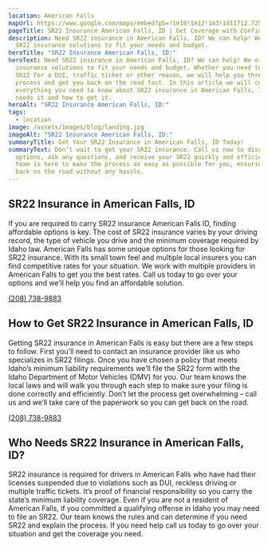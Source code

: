 ```yaml
---
location: American Falls
mapUrl: https://www.google.com/maps/embed?pb=!1m18!1m12!1m3!1d11712.72500045077!2d-112.86704872903343!3d42.78451803657868!2m3!1f0!2f0!3f0!3m2!1i1024!2i768!4f13.1!3m3!1m2!1s0x54aa8cdc7bc64479%3A0x7d629dd73d9a5d20!2sAmerican%20Falls%2C%20ID%2083211%2C%20USA!5e0!3m2!1sen!2sca!4v1725816710104!5m2!1sen!2sca
pageTitle: SR22 Insurance American Falls, ID | Get Coverage with Confidence!
description: Need SR22 insurance in American Falls, ID? We can help! We offer
  SR22 insurance solutions to fit your needs and budget.
heroTitle: "SR22 Insurance American Falls, ID:"
heroText: Need SR22 insurance in American Falls, ID? We can help! We offer SR22
  insurance solutions to fit your needs and budget. Whether you need to file an
  SR22 for a DUI, traffic ticket or other reason, we will help you through the
  process and get you back on the road fast. In this article we will cover
  everything you need to know about SR22 insurance in American Falls, Idaho, who
  needs it and how to get it.
heroAlt: "SR22 Insurance American Falls, ID:"
tags:
  - location
image: /assets/images/blog/landing.jpg
imageAlt: "SR22 Insurance American Falls, ID:"
summaryTitle: Get Your SR22 Insurance in American Falls, ID Today!
summaryText: Don’t wait to get your SR22 insurance. Call us now to discuss your
  options, ask any questions, and receive your SR22 quickly and efficiently. Our
  team is here to make the process as easy as possible for you, ensuring you get
  back on the road without any hassle.
---
```

## SR22 Insurance in American Falls, ID

If you are required to carry SR22 insurance American Falls ID, finding affordable options is key. The cost of SR22 insurance varies by your driving record, the type of vehicle you drive and the minimum coverage required by Idaho law. American Falls has some unique options for those looking for SR22 insurance. With its small town feel and multiple local insurers you can find competitive rates for your situation. We work with multiple providers in American Falls to get you the best rates. Call us today to go over your options and we’ll help you find an affordable solution.

[(208) 738-9883](tel:208-738-9883)

## How to Get SR22 Insurance in American Falls, ID

Getting SR22 insurance in American Falls is easy but there are a few steps to follow. First you’ll need to contact an insurance provider like us who specializes in SR22 filings. Once you have chosen a policy that meets Idaho’s minimum liability requirements we’ll file the SR22 form with the Idaho Department of Motor Vehicles (DMV) for you. Our team knows the local laws and will walk you through each step to make sure your filing is done correctly and efficiently. Don’t let the process get overwhelming – call us and we’ll take care of the paperwork so you can get back on the road.

[(208) 738-9883](tel:208-738-9883)

## Who Needs SR22 Insurance in American Falls, ID?

SR22 insurance is required for drivers in American Falls who have had their licenses suspended due to violations such as DUI, reckless driving or multiple traffic tickets. It’s proof of financial responsibility so you carry the state’s minimum liability coverage. Even if you are not a resident of American Falls, if you committed a qualifying offense in Idaho you may need to file an SR22. Our team knows the rules and can determine if you need SR22 and explain the process. If you need help call us today to go over your situation and get the coverage you need.
